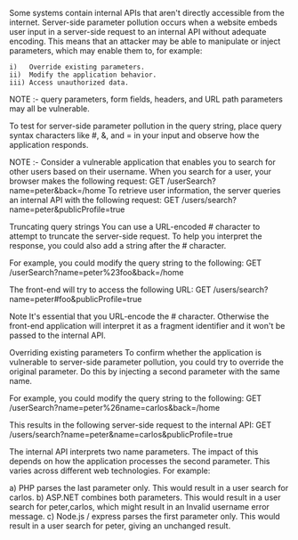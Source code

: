 Some systems contain internal APIs that aren't directly accessible from the internet. Server-side parameter pollution occurs 
when a website embeds user input in a server-side request to an internal API without adequate encoding. This means that an 
attacker may be able to manipulate or inject parameters, which may enable them to, for example:

    i)   Override existing parameters.
    ii)  Modify the application behavior.
    iii) Access unauthorized data.
NOTE :- query parameters, form fields, headers, and URL path parameters may all be vulnerable. 

To test for server-side parameter pollution in the query string, place query syntax characters like #, &, and = in your input and
observe how the application responds. 

NOTE :-
Consider a vulnerable application that enables you to search for other users based on their username. When you search for a user, 
your browser makes the following request:
GET /userSearch?name=peter&back=/home
To retrieve user information, the server queries an internal API with the following request:
GET /users/search?name=peter&publicProfile=true

Truncating query strings
You can use a URL-encoded # character to attempt to truncate the server-side request. To help you interpret the response, 
you could also add a string after the # character.

For example, you could modify the query string to the following:
GET /userSearch?name=peter%23foo&back=/home

The front-end will try to access the following URL:
GET /users/search?name=peter#foo&publicProfile=true


Note
It's essential that you URL-encode the # character. Otherwise the front-end application will interpret it as a fragment identifier 
and it won't be passed to the internal API.

Overriding existing parameters
To confirm whether the application is vulnerable to server-side parameter pollution, you could try to override the original parameter.
Do this by injecting a second parameter with the same name.

For example, you could modify the query string to the following:
GET /userSearch?name=peter%26name=carlos&back=/home

This results in the following server-side request to the internal API:
GET /users/search?name=peter&name=carlos&publicProfile=true

The internal API interprets two name parameters. The impact of this depends on how the application processes the second parameter. 
This varies across different web technologies. For example:

 a)   PHP parses the last parameter only. This would result in a user search for carlos.
 b)   ASP.NET combines both parameters. This would result in a user search for peter,carlos, which might result in an Invalid username error message.
 c)   Node.js / express parses the first parameter only. This would result in a user search for peter, giving an unchanged result.









